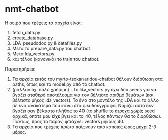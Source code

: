 # nmt-chatbot

Η σειρά που τρέχεις τα αρχεία είναι:

1. fetch_data.py
2. create_database.py
3. LDA_pseudodoc.py 
   & datafiles.py
4. Μετά το prepare_data.py του chatbot
5. Μετά lda_vectors.py 
6. και τέλος (κανονικά) το train του chatbot.

Παρατηρήσεις
1. Τα αρχεία εκτός του myrto-tsokanaridou-chatbot θέλουν διόρθωση στα paths, όπως και το model.py από το chatbot.
2. (μάλλον όχι πολύ χρήσιμη) : Τo lda_vectors.py εχει δύο seeds για να βγάζει σταθερό αποτέλεσμα για τον βέλτιστο αριθμό θεμάτων (και βέλτιστο μήκος lda_vectors). Το ένα στο μοντέλο της LDA και το άλλο σε ένα ανακάτεμα που κάνω στα ψευδοέγγραφα. Νομίζω αυτό δεν βγάζει σαν βέλτιστο πλήθος το 40 (το shuffle το έτρεχα χωρίς seed αρχικά, οπότε μου είχε βγει και το 40, τέλος πάντων θα το διορθώσω). Πάντως, προς το παρόν, φτιάχνει vectors μήκους 40.
3. Τα αρχεία που τρέχεις πρώτα παίρνουν από κάποιες ώρες μέχρι 2-3 μέρες.

